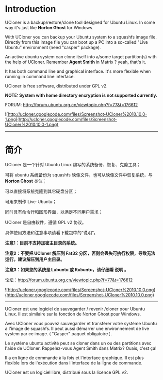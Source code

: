 # Introduction #

UCloner is a backup/restore/clone tool designed for Ubuntu Linux. In some way it's just like **Norton Ghost** for Windows.

With UCloner you can backup your Ubuntu system to a squashfs image file. Directly from this image file you can boot up a PC into a so-called "Live Ubuntu" environment (need "casper" package).

An active ubuntu system can clone itself into a/some target partition(s) with the help of UCloner. Remember **Agent Smith** in Matrix ? yeah, that's it.

It has both command line and graphical interface. It's more flexible when running in command line interface.

UCloner is free software, distributed under GPL v2.

**NOTE: System with home directory encryption is not supported currently.**

FORUM: http://forum.ubuntu.org.cn/viewtopic.php?f=77&t=176612

![http://ucloner.googlecode.com/files/Screenshot-UCloner%2010.10.0-1.png](http://ucloner.googlecode.com/files/Screenshot-UCloner%2010.10.0-1.png)


---


# 简介 #

UCloner 是一个针对 Ubuntu Linux 编写的系统备份、恢复、克隆工具；

可将 ubuntu 系统备份为 squashfs 映像文件，也可从映像文件中恢复系统，与 **Norton Ghost** 类似；

可以直接将系统克隆到其它硬盘分区；

可用来制作 Live-Ubuntu；

同时具有命令行和图形界面，以满足不同用户需求；

UCloner 是自由软件，遵循 GPL v2 协议。

具体使用方法和注意事项请看下载包中的“说明”。

**注意1：目前不支持加密主目录的系统。**

**注意2：不要把 UCloner 解压到 Fat32 分区，否则会丢失可执行权限，导致无法运行。建议解压到用户主目录。**

**注意3：如果您的系统是 Lubuntu 或 Kubuntu，请仔细看 说明 。**

论坛：http://forum.ubuntu.org.cn/viewtopic.php?f=77&t=176612

![http://ucloner.googlecode.com/files/Screenshot-UCloner%2010.10.0.png](http://ucloner.googlecode.com/files/Screenshot-UCloner%2010.10.0.png)


---


UCloner est une logiciel de sauvegarder / revenir /cloner pour Ubuntu Linux. Il est similaire sur la fonction de Norton Ghost pour Windows.

Avec UCloner vous pouvez sauvegarder et transférer votre système Ubuntu à l'image de squashfs. Il peut aussi démarrer une environnement de live system par ce
image. ( "Casper" paquet obligatoire ).

Le système ubuntu activité peut se cloner dans un ou des partitions avec l'aide de UCloner. Rappelez-vous Agent Smith dans Matrix? Ouais, c'est ça!

Il a en ligne de commande à la fois et l'interface graphique. Il est plus flexible lors de l'exécution dans l'interface de la ligne de commande.

UCloner est un logiciel libre, distribué sous la licence GPL v2.